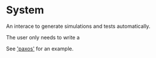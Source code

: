 # System

An interace to generate simulations and tests automatically.

The user only needs to write a

See ['paxos'](../examples/paxos/) for an example.


